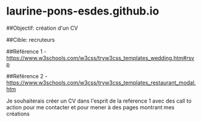 # laurine-pons-esdes.github.io

##Objectif: création d'un CV

##Cible: recruteurs

##Référence 1 - https://www.w3schools.com/w3css/tryw3css_templates_wedding.htm#rsvp

##Référence 2 - https://www.w3schools.com/w3css/tryw3css_templates_restaurant_modal.htm

Je souhaiterais créer un CV dans l'esprit de la reference 1 avec des call to action pour me contacter et pour mener à des pages montrant mes créations
